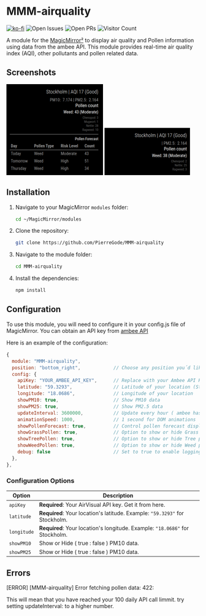# MMM-airquality

[![ko-fi](https://ko-fi.com/img/githubbutton_sm.svg)](https://ko-fi.com/J3J2EARPK)
![Open Issues](https://img.shields.io/github/issues/PierreGode/MMM-airquality)
![Open PRs](https://img.shields.io/github/issues-pr/PierreGode/MMM-airquality)
![Visitor Count](https://hits.seeyoufarm.com/api/count/incr/badge.svg?url=https://github.com/PierreGode/MMM-airquality)

A module for the [MagicMirror²](https://magicmirror.builders) to display air quality and Pollen information using data from the ambee API. This module provides real-time air quality index (AQI), other pollutants and pollen related data.

## Screenshots

![image](img/screen2.png) ![image](img/screen1.png)

## Installation

1. Navigate to your MagicMirror `modules` folder:

    ```bash
    cd ~/MagicMirror/modules
    ```

2. Clone the repository:

    ```bash
    git clone https://github.com/PierreGode/MMM-airquality
    ```

3. Navigate to the module folder:

    ```bash
    cd MMM-airquality
    ```

4. Install the dependencies:

    ```bash
    npm install
    ```

## Configuration

To use this module, you will need to configure it in your config.js file of MagicMirror. You can obtain an API key from [ambee API](https://auth.ambeedata.com/users/register?redirectUrl=https://api-dashboard.getambee.com)

Here is an example of the configuration:

```js
{
  module: "MMM-airquality",
  position: "bottom_right",            // Choose any position you´d like
  config: {
    apiKey: "YOUR_AMBEE_API_KEY",      // Replace with your Ambee API Key
    latitude: "59.3293",               // Latitude of your location (Stockholm in this example)
    longitude: "18.0686",              // Longitude of your location
    showPM10: true,                    // Show PM10 data
    showPM25: true,                    // Show PM2.5 data
    updateInterval: 3600000,           // Update every hour ( ambee has 100 calls a day. and app uses 3 endpoints so lowest updateInterval is : ~2,618,181 milliseconds (about 43.6 minutes). )
    animationSpeed: 1000,              // 1 second for DOM animations
    showPollenForecast: true,          // Control pollen forecast display
    showGrassPollen: true,             // Option to show or hide Grass pollen
    showTreePollen: true,              // Option to show or hide Tree pollen
    showWeedPollen: true,              // Option to show or hide Weed pollen
    debug: false                       // Set to true to enable logging for debugging
  },
},
```

### Configuration Options

| Option | Description |
| --- | --- |
| `apiKey` | **Required**: Your AirVisual API key. Get it from here. |
| `latitude` | **Required**: Your location's latitude. Example: `"59.3293"` for Stockholm. |
| `longitude` | **Required**: Your location's longitude. Example: `"18.0686"` for Stockholm. |
| `showPM10` | Show or Hide ( true : false )  PM10 data. |
| `showPM25` | Show or Hide ( true : false ) PM10 data. |

## Errors

[ERROR]
[MMM-airquality] Error fetching pollen data: 422: <p>This will mean that you have reached your 100 daily API call limmit. try setting updateInterval: to a higher number.
